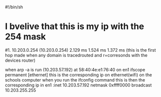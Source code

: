 #!/bin/sh
# I bvelive that this is my ip with the 254 mask
#1.  10.203.0.254 (10.203.0.254)  2.129 ms  1.524 ms  1.372 ms
(this is the first hop made when any domain is tracedrouted and r=corresonds with the devices router)


when arp -a is run  (10.203.57.192) at 58:40:4e:e1:76:40 on en1 ifscope permanent [ethernet] this is the corresponding ip on ethernet(wifi) on the schools computer
when you run the ifconfig command this is then the corresponding ip in en1 :inet 10.203.57.192 netmask 0xffff0000 broadcast 10.203.255.255

